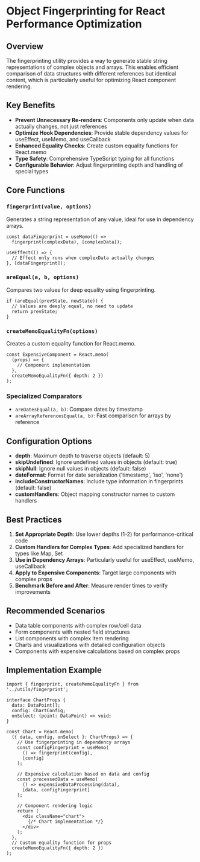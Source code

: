 # Object Fingerprinting for React Performance Optimization

## Overview

The fingerprinting utility provides a way to generate stable string representations of complex objects and arrays. This enables efficient comparison of data structures with different references but identical content, which is particularly useful for optimizing React component rendering.

## Key Benefits

- **Prevent Unnecessary Re-renders**: Components only update when data actually changes, not just references
- **Optimize Hook Dependencies**: Provide stable dependency values for useEffect, useMemo, and useCallback
- **Enhanced Equality Checks**: Create custom equality functions for React.memo
- **Type Safety**: Comprehensive TypeScript typing for all functions
- **Configurable Behavior**: Adjust fingerprinting depth and handling of special types

## Core Functions

### `fingerprint(value, options)`

Generates a string representation of any value, ideal for use in dependency arrays.

```tsx
const dataFingerprint = useMemo(() => 
  fingerprint(complexData), [complexData]);

useEffect(() => {
  // Effect only runs when complexData actually changes
}, [dataFingerprint]);
```

### `areEqual(a, b, options)`

Compares two values for deep equality using fingerprinting.

```tsx
if (areEqual(prevState, newState)) {
  // Values are deeply equal, no need to update
  return prevState;
}
```

### `createMemoEqualityFn(options)`

Creates a custom equality function for React.memo.

```tsx
const ExpensiveComponent = React.memo(
  (props) => {
    // Component implementation
  },
  createMemoEqualityFn({ depth: 2 })
);
```

### Specialized Comparators

- `areDatesEqual(a, b)`: Compare dates by timestamp
- `areArrayReferencesEqual(a, b)`: Fast comparison for arrays by reference

## Configuration Options

- **depth**: Maximum depth to traverse objects (default: 5)
- **skipUndefined**: Ignore undefined values in objects (default: true)
- **skipNull**: Ignore null values in objects (default: false)
- **dateFormat**: Format for date serialization ('timestamp', 'iso', 'none')
- **includeConstructorNames**: Include type information in fingerprints (default: false)
- **customHandlers**: Object mapping constructor names to custom handlers

## Best Practices

1. **Set Appropriate Depth**: Use lower depths (1-2) for performance-critical code
2. **Custom Handlers for Complex Types**: Add specialized handlers for types like Map, Set
3. **Use in Dependency Arrays**: Particularly useful for useEffect, useMemo, useCallback
4. **Apply to Expensive Components**: Target large components with complex props
5. **Benchmark Before and After**: Measure render times to verify improvements

## Recommended Scenarios

- Data table components with complex row/cell data
- Form components with nested field structures
- List components with complex item rendering
- Charts and visualizations with detailed configuration objects
- Components with expensive calculations based on complex props

## Implementation Example

```tsx
import { fingerprint, createMemoEqualityFn } from '../utils/fingerprint';

interface ChartProps {
  data: DataPoint[];
  config: ChartConfig;
  onSelect: (point: DataPoint) => void;
}

const Chart = React.memo(
  ({ data, config, onSelect }: ChartProps) => {
    // Use fingerprinting in dependency arrays
    const configFingerprint = useMemo(
      () => fingerprint(config), 
      [config]
    );
    
    // Expensive calculation based on data and config
    const processedData = useMemo(
      () => expensiveDataProcessing(data),
      [data, configFingerprint]
    );
    
    // Component rendering logic
    return (
      <div className="chart">
        {/* Chart implementation */}
      </div>
    );
  },
  // Custom equality function for props
  createMemoEqualityFn({ depth: 2 })
);
```